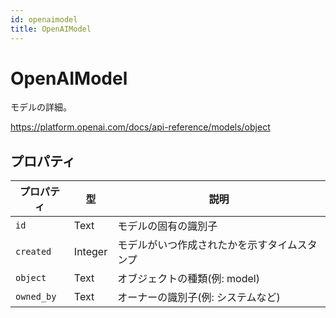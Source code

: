 ```yaml
---
id: openaimodel
title: OpenAIModel
---
```


# OpenAIModel

モデルの詳細。

https://platform.openai.com/docs/api-reference/models/object

## プロパティ

| プロパティ      | 型       | 説明                                                     |
| ---------- | ------- | ------------------------------------------------------ |
| `id`       | Text    | モデルの固有の識別子                                             |
| `created`  | Integer | モデルがいつ作成されたかを示すタイムスタンプ                                 |
| `object`   | Text    | オブジェクトの種類(例: model) |
| `owned_by` | Text    | オーナーの識別子(例: システムなど) |
